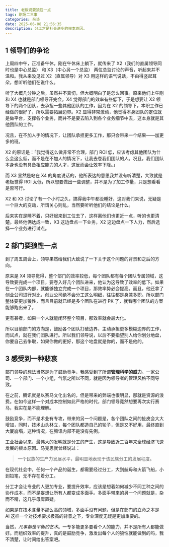 ```yaml
---
title: 老板说要狼性一点
tags: 职场二三事
categories: 杂谈
date: 2025-06-08 21:56:35
description: 分工才是社会进步的根本原因。
---
```


## 1 领导们的争论

上周四中午，正准备午休，刚在午休床上躺下，就传来了 X2（我们的直属领导同时也是中心总监） 和 X3（中心另一个总监） 两位总监讨论的声音，听起来并不温和。我从来没见过 X2（直属领导）对 X3 用这样的语气说话，不由得竖起耳朵，想听听他们在说什么。

听了大概几分钟之后，虽然并不真切，但大概明白了是怎么回事。原来他们上午刚和 X4 也就是部门领导开完会，X4 觉得部门的效率有些低下，于是想要让 X2 领导下的两个团队，去承担一些其他团队的工作，因为在 X2 的领导下，本职工作已经做的很好了，所以需要拓展边界。X2 显得非常激动，他觉得本身团队的定位就是做平台，支撑各个业务，而并不是要去陷入到各个业务细节中去，这本身就是其他团队的工作。

况且，在不加人手的情况下，让团队承担更多工作，那只会带来一个结果——加更多的班。

X2 的原话是：「我觉得这么做非常不合理，部门 ROI 低，应该考虑其他团队为什么会这么低，而不是在不加人的情况下，让我去卷我们团队的人。况且，我们团队本身也没有具备相应能力的人才，这反而会让效率下降。」

而 X3 显然是站在 X4 的角度说话的，他所表达的意思我并没有听清楚，大致就是老板觉得 ROI 太低，所以想要做出一些调整，并不是为了加工作量，只是想看看是否可行。

X2 和 X3 讨论了有一个小时之久，搞得我中午都没睡好，这对我们来说，无疑是一个巨大的变动，所谓关心则乱，当然要听听他们的结论是什么。

后来实在是睡不着，只好起来到工位去了，这样离他们也更近一点，听的也更清楚。最终他俩达成一致，X3 这边盘点一下业务，X2 这边盘点一下人力，然后选择一个业务进行试点。

## 2 部门要狼性一点

到了周五周会上，领导果然给我们大致说了一下关于这个问题的背景和之后的方向。

原来是 X4 领导觉得，整个部门的效率较低，每个团队都有每个团队专属领域，这导致要完成一个项目，要卷入好几个团队进来，他认为这导致了效率的低下。如果在一个团队内部，就能够独立完成一个项目，那效率势必会提高。而且，他还拿了创业公司进行对比，创业公司绝不会分工这么明细，往往都是身兼多职。所以部门整体要更加狼性，而且目前就已经是多个团队在进行 PK 了，就看哪个团队的方案能够跑出来了。

更有甚者，如果一个人就能闭环整个项目，那效率就会最大化。

所以目前部门的方向是，鼓励各个团队打破边界，主动承担更多模糊边界的工作，而试点，就在我们团队进行。所以我们领导说，以后不要指望别人给你划分地盘，你要自己去争取，如果你做的更好，那这个地盘就是你的，而不是他的。

## 3 感受到一种悲哀

部门领导的想法当然是为了鼓励竞争，我感受到了所谓**管理科学的威力**。一家公司、一个部门、一个小组，气氛之所以不同，就是因为领导者的管理风格不同导致。

在之前，腾讯就是以赛马文化出名的，但是带来的弊端也很明显，那就是资源的浪费。在如今这样一个对成本控制如此严格的时代，部门领导竟然想要再次实行赛马，我实在是不能理解。

鼓励竞争，而不是术业有专攻，带来的另一个问题是，各个团队之间的扯皮会大大增加，同时，技术山头林立，每个团队都造自己的轮子，但是又不好用，最终直到大厦崩塌，这种情况，在腾讯内部不是没有先例。

工业社会以来，最伟大的发明就是分工的产生，这是导致近二百年来全球经济飞速发展的根本原因。马克思就曾经说过：

> 一个民族的生产力发展水平，最明显地表现于该民族分工的发展程度。

在现代社会中，任何一个产品的诞生，都需要经过分工，大到航母和火箭飞船，小到铅笔，无不存在着分工。

分工才会让专业的人更加专业，要提升效率，应该是想着如何减少不同工种之间的协作成本，而不是妄想让所有人都变成多面手。多面手带来的另一个问题就是，杂而不精，这几乎毋庸置疑。

如果是在技术含量不那么高的领域，多面手没有问题，但是在部门的立命之本是 AI 这样一个对技术要求极高的背景之下，专业深度无疑是更加重要的。

当然，*凡事都是平衡的艺术*。一专多能更多要看个人的能力，并不是所有人都能做好。而组织效率的提升，真的是鼓励竞争，激发出每个人的狼性就能做到的吗，我不清楚，让时间给出答案吧。